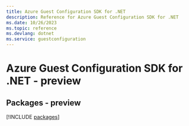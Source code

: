 ```yaml
---
title: Azure Guest Configuration SDK for .NET
description: Reference for Azure Guest Configuration SDK for .NET
ms.date: 10/26/2023
ms.topic: reference
ms.devlang: dotnet
ms.service: guestconfiguration
---
```

# Azure Guest Configuration SDK for .NET - preview
## Packages - preview
[!INCLUDE [packages](guest-configuration-index.md)]